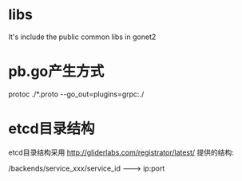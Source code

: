 # libs
It's include the public common libs in gonet2

#  pb.go产生方式
protoc  ./*.proto --go_out=plugins=grpc:./

# etcd目录结构
etcd目录结构采用 http://gliderlabs.com/registrator/latest/ 提供的结构:

/backends/service_xxx/service_id  --->  ip:port
